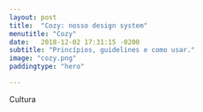 ```yaml
---
layout: post
title:  "Cozy: nosso design system"
menutitle: "Cozy"
date:   2018-12-02 17:31:15 -0200
subtitle: "Princípios, guidelines e como usar."
image: "cozy.png"
paddingtype: "hero"

---
```


Cultura